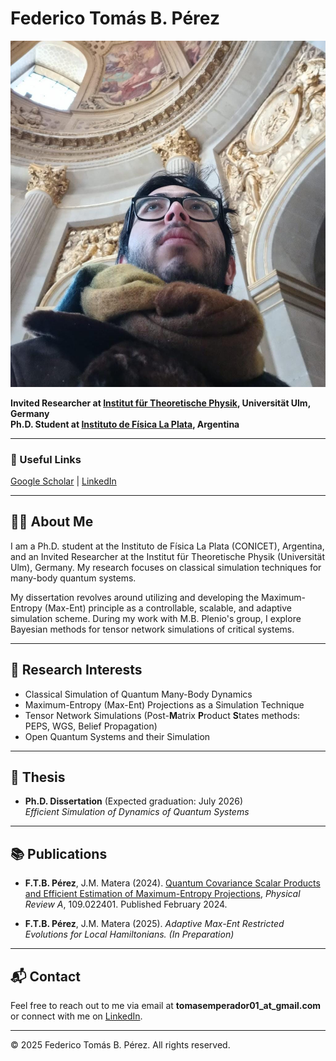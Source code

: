 # Federico Tomás B. Pérez
![Profile Picture](https://github.com/tomi-cuentitas/tomi-cuentitas/blob/main/foto.jpg)

**Invited Researcher at [Institut für Theoretische Physik](https://www.uni-ulm.de/nawi/institut-fuer-theoretische-physik-start-page/people/current-members/), Universität Ulm, Germany**  
**Ph.D. Student at [Instituto de Física La Plata](https://www.iflp.unlp.edu.ar/inicio/main_home-15126), Argentina**

---

### 📎 Useful Links  
[Google Scholar](https://scholar.google.com/citations?user=1q2kFmYAAAAJ&hl=es) | [LinkedIn](https://www.linkedin.com/in/tomas-cuentitas/)  

---

## 🧑‍🔬 About Me

I am a Ph.D. student at the Instituto de Física La Plata (CONICET), Argentina, and an Invited Researcher at the Institut für Theoretische Physik (Universität Ulm), Germany. My research focuses on classical simulation techniques for many-body quantum systems.  

My dissertation revolves around utilizing and developing the Maximum-Entropy (Max-Ent) principle as a controllable, scalable, and adaptive simulation scheme. During my work with M.B. Plenio's group, I explore Bayesian methods for tensor network simulations of critical systems.

---

## 🧪 Research Interests
- Classical Simulation of Quantum Many-Body Dynamics  
- Maximum-Entropy (Max-Ent) Projections as a Simulation Technique  
- Tensor Network Simulations (Post-**M**atrix **P**roduct **S**tates methods: PEPS, WGS, Belief Propagation)  
- Open Quantum Systems and their Simulation  

---

## 📜 Thesis
- **Ph.D. Dissertation** (Expected graduation: July 2026)  
  *Efficient Simulation of Dynamics of Quantum Systems*  

---

## 📚 Publications
- **F.T.B. Pérez**, J.M. Matera (2024). [Quantum Covariance Scalar Products and Efficient Estimation of Maximum-Entropy Projections](https://journals.aps.org/pra/abstract/10.1103/PhysRevA.109.022401), *Physical Review A*, 109.022401. Published February 2024.  

- **F.T.B. Pérez**, J.M. Matera (2025). *Adaptive Max-Ent Restricted Evolutions for Local Hamiltonians.* *(In Preparation)*  

---

## 📬 Contact
Feel free to reach out to me via email at **tomasemperador01_at_gmail.com** or connect with me on [LinkedIn](https://www.linkedin.com/in/tomas-cuentitas/).  

---

© 2025 Federico Tomás B. Pérez. All rights reserved.
